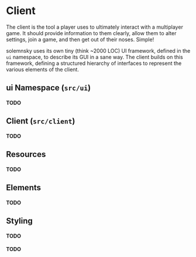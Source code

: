 # Client

The client is the tool a player uses to ultimately interact with a multiplayer game.
 It should provide information to them clearly, allow them to alter settings, join a
 game, and then get out of their noses. Simple!

solemnsky uses its own tiny (think ~2000 LOC) UI framework, defined in the `ui` namespace,
 to describe its GUI in a sane way. The client builds on this framework, defining a
 structured hierarchy of interfaces to represent the various elements of the client.

## ui Namespace (`src/ui`)

#### TODO

## Client (`src/client`)

#### TODO

## Resources

#### TODO

## Elements

#### TODO

## Styling

#### TODO

#### TODO



